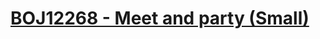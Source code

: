 # [BOJ12268 - Meet and party (Small)](https://www.acmicpc.net/problem/12268)
<!--tags: bruteforce, geom-->
